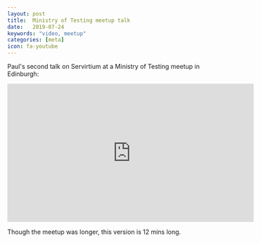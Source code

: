 ```yaml
---
layout: post
title:  Ministry of Testing meetup talk
date:   2019-07-24
keywords: "video, meetup"
categories: [meta]
icon: fa-youtube
---
```


Paul's second talk on Servirtium at a Ministry of Testing meetup in Edinburgh:

<iframe width="560" height="315" src="https://www.youtube.com/embed/256kAL890GI" frameborder="0" allow="accelerometer; autoplay; encrypted-media; gyroscope; picture-in-picture" allowfullscreen></iframe>

Though the meetup was longer, this version is 12 mins long.